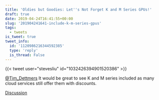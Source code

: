 ```yaml
---
title: 'Oldies but Goodies: Let''s Not Forget K and M Series GPUs!'
draft: true
date: 2019-04-24T16:41:55+00:00
slug: '201904241641-include-k-m-series-gpus'
tags:
  - tweets
is_tweet: true
tweet_info:
  id: '1120986216344592385'
  type: 'reply'
  is_thread: False
---
```




{{< tweet user="stevesliu" id="1032426394901520386" >}}

[@Tim_Dettmers](https://x.com/Tim_Dettmers) It would be great to see K and M series included as many cloud services still offer them with discounts.

[Discussion](https://x.com/sytelus/status/1120986216344592385)
